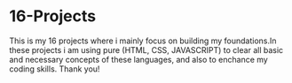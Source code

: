 # 16-Projects
This is my 16 projects where i mainly focus on building my foundations.In these projects i am using pure (HTML, CSS, JAVASCRIPT) to clear all basic and necessary concepts of these languages, and also to enchance my coding skills. Thank you!
